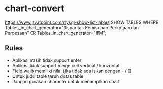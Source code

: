 # chart-convert

<!-- Query SHOW TABLES -->

https://www.javatpoint.com/mysql-show-list-tables
SHOW TABLES WHERE Tables_in_chart_generator="Disparitas Kemiskinan Perkotaan dan Perdesaan" OR Tables_in_chart_generator="IPM";

## Rules

- Aplikasi masih tidak support enter
- Aplikasi tidak support merge cell vertical / horizontal
- Field wajib memiliki nilai (jika tidak ada isikan dengan - / 0)
- Untuk judul table taruh diatas table
- Jangan gunakan character untuk menampilkan chart
